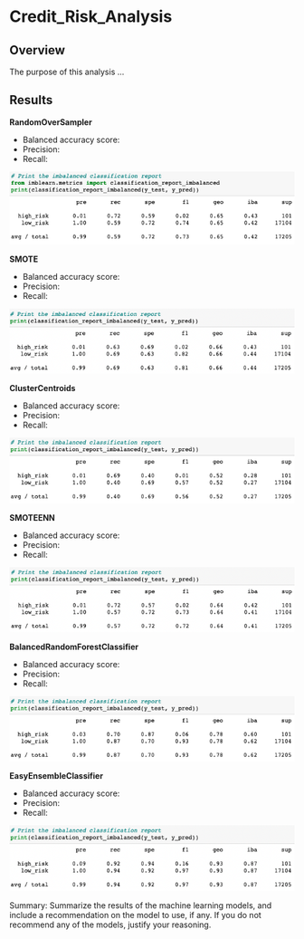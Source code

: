 # Credit_Risk_Analysis

## Overview
The purpose of this analysis ...

## Results

**RandomOverSampler**
- Balanced accuracy score: 
- Precision: 
- Recall: 

![ros](https://github.com/JFoArlas/Credit_Risk_Analysis/blob/main/Resources/ros.png)

**SMOTE**
- Balanced accuracy score: 
- Precision: 
- Recall: 

![smote](https://github.com/JFoArlas/Credit_Risk_Analysis/blob/main/Resources/smote.png)

**ClusterCentroids**
- Balanced accuracy score: 
- Precision: 
- Recall: 

![cc](https://github.com/JFoArlas/Credit_Risk_Analysis/blob/main/Resources/cc.png)

**SMOTEENN**
- Balanced accuracy score: 
- Precision: 
- Recall: 

![smoteenn](https://github.com/JFoArlas/Credit_Risk_Analysis/blob/main/Resources/smoteenn.png)

**BalancedRandomForestClassifier**
- Balanced accuracy score: 
- Precision: 
- Recall: 

![brfc](https://github.com/JFoArlas/Credit_Risk_Analysis/blob/main/Resources/brfc.png)

**EasyEnsembleClassifier**
- Balanced accuracy score: 
- Precision: 
- Recall: 

![eec](https://github.com/JFoArlas/Credit_Risk_Analysis/blob/main/Resources/eec.png)

Summary: Summarize the results of the machine learning models, and include a recommendation on the model to use, if any. If you do not recommend any of the models, justify your reasoning.
